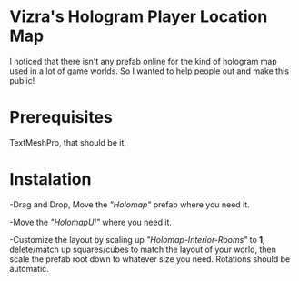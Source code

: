 # Vizra's Hologram Player Location Map
I noticed that there isn't any prefab online for the kind of hologram map used in a lot of game worlds. So I wanted to help people out and make this public!

# Prerequisites
TextMeshPro, that should be it.

# Instalation
-Drag and Drop, Move the _"Holomap"_ prefab where you need it.

-Move the _"HolomapUI"_ where you need it.

-Customize the layout by scaling up _"Holomap-Interior-Rooms"_ to **1**, delete/match up squares/cubes to match the layout of your world, then scale the prefab root down to whatever size you need. Rotations should be automatic.
